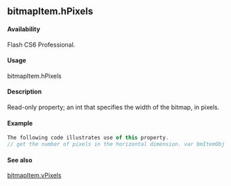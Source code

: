 ## bitmapItem.hPixels

#### Availability

Flash CS6 Professional.

#### Usage

bitmapItem.hPixels

#### Description

Read-only property; an int that specifies the width of the bitmap, in pixels.

#### Example

```javascript
The following code illustrates use of this property.
// get the number of pixels in the horizontal dimension. var bmItemObj = fl.getDocumentDOM().library.items\[0\]; var numHorizontalPixels = bmItemObj.hPixels;

```
#### See also

[bitmapItem.vPixels](#!AdobeDocs/developers-animatesdk-docs/master/BitmapItem_object/bitmapIt14.md)
